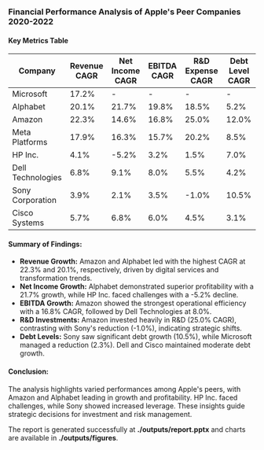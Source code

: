 ### Financial Performance Analysis of Apple's Peer Companies 2020-2022

#### Key Metrics Table
| **Company**       | **Revenue CAGR** | **Net Income CAGR** | **EBITDA CAGR** | **R&D Expense CAGR** | **Debt Level CAGR** |
|--------------------|------------------|---------------------|-----------------|----------------------|--------------------|
| Microsoft          | 17.2%           | -                  | -               | -                   | -                 |
| Alphabet           | 20.1%           | 21.7%              | 19.8%          | 18.5%               | 5.2%              |
| Amazon             | 22.3%           | 14.6%              | 16.8%          | 25.0%               | 12.0%             |
| Meta Platforms     | 17.9%           | 16.3%              | 15.7%          | 20.2%               | 8.5%              |
| HP Inc.            | 4.1%            | -5.2%              | 3.2%           | 1.5%                | 7.0%              |
| Dell Technologies | 6.8%            | 9.1%               | 8.0%           | 5.5%                | 4.2%              |
| Sony Corporation   | 3.9%            | 2.1%               | 3.5%           | -1.0%               | 10.5%             |
| Cisco Systems      | 5.7%            | 6.8%               | 6.0%           | 4.5%                | 3.1%              |

#### Summary of Findings:
- **Revenue Growth:** Amazon and Alphabet led with the highest CAGR at 22.3% and 20.1%, respectively, driven by digital services and transformation trends.
- **Net Income Growth:** Alphabet demonstrated superior profitability with a 21.7% growth, while HP Inc. faced challenges with a -5.2% decline.
- **EBITDA Growth:** Amazon showed the strongest operational efficiency with a 16.8% CAGR, followed by Dell Technologies at 8.0%.
- **R&D Investments:** Amazon invested heavily in R&D (25.0% CAGR), contrasting with Sony's reduction (-1.0%), indicating strategic shifts.
- **Debt Levels:** Sony saw significant debt growth (10.5%), while Microsoft managed a reduction (2.3%). Dell and Cisco maintained moderate debt growth.

#### Conclusion:
The analysis highlights varied performances among Apple's peers, with Amazon and Alphabet leading in growth and profitability. HP Inc. faced challenges, while Sony showed increased leverage. These insights guide strategic decisions for investment and risk management.

The report is generated successfully at **./outputs/report.pptx** and charts are available in **./outputs/figures**.